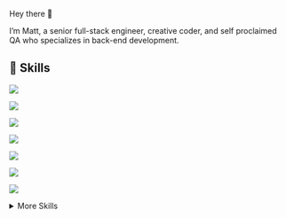 <div align="center">
 

</div>

 

Hey there 👋

 

I’m Matt, a senior full-stack engineer, creative coder, and self proclaimed QA who specializes in back-end development.

 

## 💼 Skills

 

![](https://img.shields.io/badge/Code-CSharp-informational?style=flat&logo=c-sharp&logoColor=white&color=4AB197)

![](https://img.shields.io/badge/Code-.NET-informational?style=flat&logo=.net&logoColor=white&color=4AB197)

![](https://img.shields.io/badge/Code-JavaScript-informational?style=flat&logo=JavaScript&logoColor=white&color=4AB197)

![](https://img.shields.io/badge/Code-TypeScript-informational?style=flat&logo=TypeScript&logoColor=white&color=4AB197)

![](https://img.shields.io/badge/Code-MongoDB-informational?style=flat&logo=MongoDB&logoColor=white&color=4AB197)

![](https://img.shields.io/badge/Code-SqlServer-informational?style=flat&logo=sqlserver&logoColor=white&color=4AB197)

![](https://img.shields.io/badge/Code-MySQL-informational?style=flat&logo=MySQL&logoColor=white&color=4AB197)

 

<details>

<summary>More Skills</summary>

<br>

 

![](https://img.shields.io/badge/Style-CSS-informational?style=flat&logo=css3&logoColor=white&color=4AB197)

 

<br>

 

![](https://img.shields.io/badge/Test-Selenium-informational?style=flat&logo=Selenium&logoColor=white&color=4AB197)

![](https://img.shields.io/badge/Test-NUnit-informational?style=flat&logo=nunit&logoColor=white&color=4AB197)

![](https://img.shields.io/badge/Test-XUnit-informational?style=flat&logo=xunit&logoColor=white&color=4AB197)

![](https://img.shields.io/badge/Test-Playwright-informational?style=flat&logo=playwright&logoColor=white&color=4AB197)

 

<br>

 

![](https://img.shields.io/badge/Tools-NuGet-informational?style=flat&logo=NuGet&logoColor=white&color=4AB197)

![](https://img.shields.io/badge/Tools-Docker-informational?style=flat&logo=docker&logoColor=white&color=4AB197)

![](https://img.shields.io/badge/Tools-Pivotal-informational?style=flat&logo=Pivotal-Tracker&logoColor=white&color=4AB197)

![](https://img.shields.io/badge/Tools-AWS-informational?style=flat&logo=amazon&logoColor=white&color=4AB197)

![](https://img.shields.io/badge/Tools-NGINX-informational?style=flat&logo=nginx&logoColor=white&color=4AB197)

![](https://img.shields.io/badge/Tools-Jenkins-informational?style=flat&logo=jenkins&logoColor=white&color=4AB197)

![](https://img.shields.io/badge/Tools-SonarQube-informational?style=flat&logo=SonarQube&logoColor=white&color=4AB197)

![](https://img.shields.io/badge/Tools-Actions-informational?style=flat&logo=github-actions&logoColor=white&color=4AB197)

![](https://img.shields.io/badge/Tools-NPM-informational?style=flat&logo=npm&logoColor=white&color=4AB197)

![](https://img.shields.io/badge/Tools-Postman-informational?style=flat&logo=Postman&logoColor=white&color=4AB197)

![](https://img.shields.io/badge/Tools-GitHub-informational?style=flat&logo=GitHub&logoColor=white&color=4AB197)

![](https://img.shields.io/badge/Tools-GitLab-informational?style=flat&logo=GitLab&logoColor=white&color=4AB197)

![](https://img.shields.io/badge/Tools-Jira-informational?style=flat&logo=Jira-Software&logoColor=white&color=4AB197)

 

 

</details>

 

<br>
